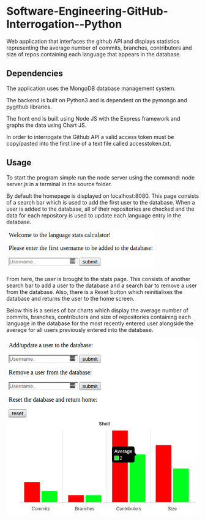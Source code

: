 # Software-Engineering-GitHub-Interrogation--Python
Web application that interfaces the github API and displays statistics
representing the average number of commits, branches, contributors and size of repos containing each language that appears in the database.

## Dependencies
The application uses the MongoDB database management system.

The backend is built on Python3 and is dependent on the pymongo and pygithub libraries.

The front end is built using Node JS with the Express framework and graphs the
data using Chart JS.

In order to interrogate the Github API a valid access token must be copy/pasted
into the first line of a text file called accesstoken.txt.

## Usage
To start the program simple run the node server using the command:
node server.js in a terminal in the source folder.

By default the homepage is displayed on localhost:8080. This page consists of a
search bar which is used to add the first user to the database. When a user is added to the database, all of their repositories are checked and the data for each repository is used to update each language entry in the database.

![Screenshot1](screenshots/homepage.png)

From here, the user is brought to the stats page. This consists of another search
bar to add a user to the database and a search bar to remove a user from the database. Also, there is a Reset button which reinitialises the database and returns the user to the home screen.

Below this is a series of bar charts which display the average number of commits, branches, contributors and size of repositories containing each language in the database for the most recently entered user alongside the average for all users previously entered into the database.

![Screenshot2](screenshots/stats.png)
